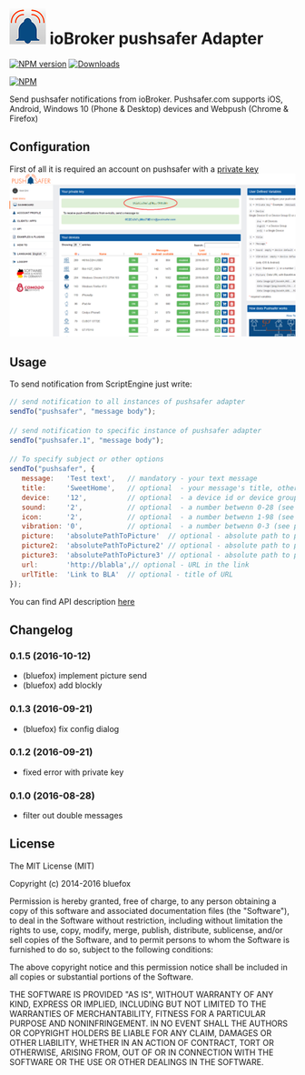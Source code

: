 ![Logo](admin/pushsafer.png)
ioBroker pushsafer Adapter
==============

[![NPM version](http://img.shields.io/npm/v/iobroker.pushsafer.svg)](https://www.npmjs.com/package/iobroker.pushsafer)
[![Downloads](https://img.shields.io/npm/dm/iobroker.pushsafer.svg)](https://www.npmjs.com/package/iobroker.pushsafer)

[![NPM](https://nodei.co/npm/iobroker.pushsafer.png?downloads=true)](https://nodei.co/npm/iobroker.pushsafer/)


Send pushsafer notifications from ioBroker.
Pushsafer.com supports iOS, Android, Windows 10 (Phone & Desktop) devices and Webpush (Chrome & Firefox)

## Configuration
First of all it is required an account on pushsafer with a [private key](https://www.pushsafer.com/)
![Pushsafer configuration](img/Screen0.png)

## Usage

To send notification from ScriptEngine just write: 

```javascript
// send notification to all instances of pushsafer adapter
sendTo("pushsafer", "message body");

// send notification to specific instance of pushsafer adapter
sendTo("pushsafer.1", "message body");

// To specify subject or other options
sendTo("pushsafer", {
   message:   'Test text',   // mandatory - your text message
   title:     'SweetHome',   // optional  - your message's title, otherwise your app's name is used
   device:    '12',          // optional  - a device id or device group id (empty or a = all devices)
   sound:     '2',           // optional  - a number betwenn 0-28 (see pushsafers API description)
   icon:      '2',           // optional  - a number betwenn 1-98 (see pushsafers API description)
   vibration: '0',           // optional  - a number betwenn 0-3 (see pushsafers API description)
   picture:   'absolutePathToPicture'  // optional - absolute path to picture or base64 coded image URL
   picture2:  'absolutePathToPicture2' // optional - absolute path to picture or base64 coded image URL
   picture3:  'absolutePathToPicture3' // optional - absolute path to picture or base64 coded image URL
   url:       'http://blabla',// optional - URL in the link
   urlTitle:  'Link to BLA'  // optional - title of URL
});

```

You can find API description [here](https://www.pushsafer.com/en/pushapi)

## Changelog
### 0.1.5 (2016-10-12)
* (bluefox) implement picture send
* (bluefox) add blockly

### 0.1.3 (2016-09-21)
* (bluefox) fix config dialog

### 0.1.2 (2016-09-21)
* fixed error with private key

### 0.1.0 (2016-08-28)
* filter out double messages

## License

The MIT License (MIT)

Copyright (c) 2014-2016 bluefox

Permission is hereby granted, free of charge, to any person obtaining a copy
of this software and associated documentation files (the "Software"), to deal
in the Software without restriction, including without limitation the rights
to use, copy, modify, merge, publish, distribute, sublicense, and/or sell
copies of the Software, and to permit persons to whom the Software is
furnished to do so, subject to the following conditions:

The above copyright notice and this permission notice shall be included in
all copies or substantial portions of the Software.

THE SOFTWARE IS PROVIDED "AS IS", WITHOUT WARRANTY OF ANY KIND, EXPRESS OR
IMPLIED, INCLUDING BUT NOT LIMITED TO THE WARRANTIES OF MERCHANTABILITY,
FITNESS FOR A PARTICULAR PURPOSE AND NONINFRINGEMENT. IN NO EVENT SHALL THE
AUTHORS OR COPYRIGHT HOLDERS BE LIABLE FOR ANY CLAIM, DAMAGES OR OTHER
LIABILITY, WHETHER IN AN ACTION OF CONTRACT, TORT OR OTHERWISE, ARISING FROM,
OUT OF OR IN CONNECTION WITH THE SOFTWARE OR THE USE OR OTHER DEALINGS IN
THE SOFTWARE.
